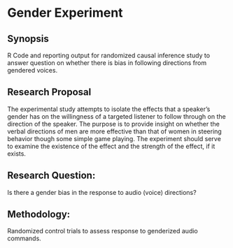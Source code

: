 # Gender Experiment

## Synopsis
R Code and reporting output for randomized causal inference study to answer question on whether there is bias in following directions from gendered voices. 

## Research Proposal
The experimental study attempts to isolate the effects that a speaker’s gender has on the willingness of a targeted listener to follow through on the direction of the speaker. The purpose is to provide insight on whether the verbal directions of men are more effective than that of women in steering behavior though some simple game playing. The experiment should serve to examine the existence of the effect and the strength of the effect, if it exists. 

## Research Question: 
Is there a gender bias in the response to audio (voice) directions?

## Methodology:
Randomized control trials to assess response to genderized audio commands.
